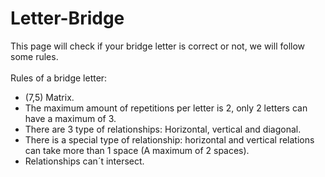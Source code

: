 # Letter-Bridge
<p> This page will check if your bridge letter is correct or not, we will follow some rules.<br><br> Rules of a bridge letter:</p>
<ul>
    <li>(7,5) Matrix.</li>
    <li>The maximum amount of repetitions per letter is 2, only 2 letters can have a maximum of 3.</li>
    <li>There are 3 type of relationships: Horizontal, vertical and diagonal.</li>
    <li>There is a special type of relationship: horizontal and vertical relations can take more than 1 space (A
        maximum of 2 spaces).</li>
    <li>Relationships can´t intersect.</li>
</ul>

